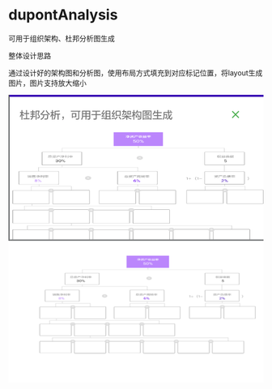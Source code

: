 # dupontAnalysis
可用于组织架构、杜邦分析图生成

整体设计思路

通过设计好的架构图和分析图，使用布局方式填充到对应标记位置，将layout生成图片，图片支持放大缩小

![avatar](https://github.com/Jacular/dupontAnalysis/blob/main/capture/dandroid_20210302163654.png)
![avatar](https://github.com/Jacular/dupontAnalysis/blob/main/capture/dandroid_20210302163736.png)